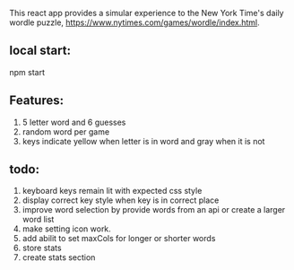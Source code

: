 This react app provides a simular experience to the New York Time's daily wordle puzzle, https://www.nytimes.com/games/wordle/index.html.

## local start:
npm start

## Features:
1. 5 letter word and 6 guesses
2. random word per game
3. keys indicate yellow when letter is in word and gray when it is not

## todo:
1. keyboard keys remain lit with expected css style
2. display correct key style when key is in correct place
3. improve word selection by provide words from an api or create a larger word list
4. make setting icon work. 
5. add abilit to set maxCols for longer or shorter words
6. store stats 
7. create stats section